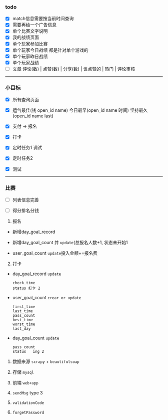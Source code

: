### todo

- [x] match信息需要按当前时间查询
- [x] 需要再给一个广告信息
- [x] 单个比赛文字说明
- [x] 我的战绩页面
- [x] 单个玩家参加比赛   
- [x] 单个玩家今日战绩      都是针对单个游戏的
- [x] 单个玩家昨日战绩
- [x] 单个玩家战绩
- [ ] 文章 评论(数) | 点赞(数) | 分享(数)  | 谁点赞的 | 热门 | 评论审核 

---

### 小目标

- [x] 所有查询页面

- [x] 运气最佳(钱 open_id  name)    今日最早(open_id name 时间)     坚持最久(open_id name last)

- [x] 支付 ->  报名 

- [x] 打卡

- [x] 定时任务1 调试  

- [x] 定时任务2

- [x] 测试

---

### 比赛

- [ ] 列表信息完善

- [ ] 得分排名分钱
1. 报名
- 新增day_goal_record

- 新增day_goal_count 并 `update`(总报名人数+1,  状态未开始1

- user_goal_count  `update`投入金额+=报名费
2. 打卡
- day_goal_record `update` 
  
  ```
  check_time 
  status 打卡 2
  ```

- user_goal_count `crear or update`
  
  ```
  first_time
  last_time
  pass_count
  best_time
  worst_time
  last_day
  ```

- day_goal_count `update`
  
  ```
  pass_count
  status   ing 2
  ```
1. 数据来源  `scrapy` + `beautifulsoap`

2. 存储   `mysql`

3. 前端  `web+app`

4. `sendMsg`            type 3

5. `validationCode`

6. `forgetPassword`

